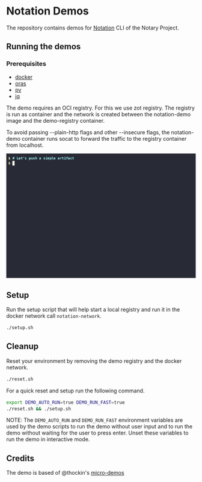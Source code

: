 # Notation Demos

The repository contains demos for [Notation](https://github.com/notaryproject/notation) CLI of the Notary Project. 

## Running the demos

### Prerequisites

- [docker](https://docs.docker.com/get-docker/)
- [oras](https://oras.land/docs/how_to_guides/installation)
- [pv](https://ss64.com/bash/pv.html)
- [jq](https://stedolan.github.io/jq/)

The demo requires an OCI registry. For this we use zot registry.
The registry is run as container and the network is created between the notation-demo image and the demo-registry container.

To avoid passing --plain-http flags and other --insecure flags, the notation-demo container runs socat to forward the traffic to the registry container from localhost.

![Notation Demos](images/sign-demo.gif)

## Setup

Run the setup script that will help start a local registry and run it in the docker network call `notation-network`. 

```bash
./setup.sh
```

## Cleanup

Reset your environment by removing the demo registry and the docker network.

```bash
./reset.sh
```

For a quick reset and setup run the following command.

```bash
export DEMO_AUTO_RUN=true DEMO_RUN_FAST=true 
./reset.sh && ./setup.sh
```

NOTE: The `DEMO_AUTO_RUN` and `DEMO_RUN_FAST` environment variables are used by the demo scripts to run the demo without user input and to run the demo without waiting for the user to press enter. Unset these variables to run the demo in interactive mode.

## Credits

The demo is based of @thockin's [micro-demos]

[micro-demos]: https://github.com/thockin/micro-demos